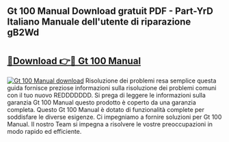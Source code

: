 ## Gt 100 Manual Download gratuit PDF - Part-YrD Italiano Manuale dell'utente di riparazione gB2Wd

# <h2><a href="http://dfg59d2.blite.top/?on=Gt+100+Manual">🔗Download 👉🔴 Gt 100 Manual</a></h2>

[![Gt 100 Manual download](https://i.imgur.com/lujVjoI.png)](http://dfg59d2.blite.top/?on=Gt+100+Manual)
Risoluzione dei problemi resa semplice questa guida fornisce preziose informazioni sulla risoluzione dei problemi comuni con il tuo nuovo REDDDDDDD. Si prega di leggere le informazioni sulla garanzia Gt 100 Manual questo prodotto è coperto da una garanzia completa. Questo Gt 100 Manual è dotato di funzionalità complete per soddisfare le diverse esigenze. Ci impegniamo a fornire soluzioni per Gt 100 Manual. Il nostro Team si impegna a risolvere le vostre preoccupazioni in modo rapido ed efficiente.
